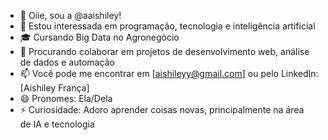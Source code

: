 - 👋 Oiie, sou a @aaishiley!
- 👀 Estou interessada em programação, tecnologia e inteligência artificial
- 🎓 Cursando Big Data no Agronegócio
- 💞 Procurando colaborar em projetos de desenvolvimento web, análise de dados e automação
- 📫 Você pode me encontrar em [aishileyy@gmail.com] ou pelo LinkedIn: [Aishiley França]
- 😄 Pronomes: Ela/Dela
- ⚡ Curiosidade: Adoro aprender coisas novas, principalmente na área de IA e tecnologia
